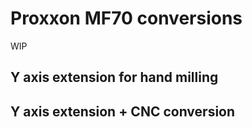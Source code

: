 # Proxxon MF70 conversions

WIP

## Y axis extension for hand milling

## Y axis extension + CNC conversion

